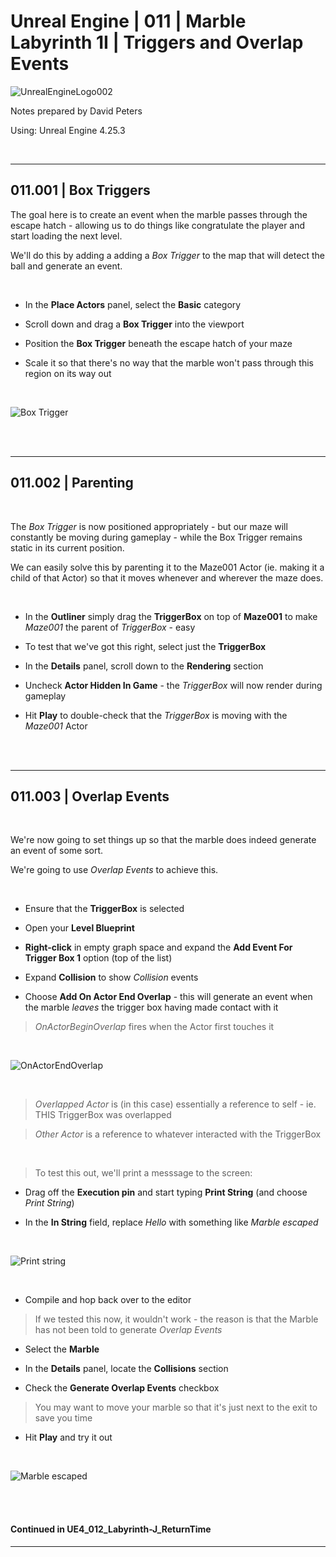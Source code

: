 # Unreal Engine | 011 | Marble Labyrinth 1I | Triggers and Overlap Events

![UnrealEngineLogo002](https://user-images.githubusercontent.com/36719180/90347960-a4e68900-e087-11ea-9349-f5a59105b4d2.png)


Notes prepared by David Peters

Using: Unreal Engine 4.25.3 

<br>

---

## 011.001 | Box Triggers

The goal here is to create an event when the marble passes through the escape hatch - allowing us to do things like congratulate the player and start loading the next level.

We'll do this by adding a adding a *Box Trigger* to the map that will detect the ball and generate an event.

<br>

- In the **Place Actors** panel, select the **Basic** category

- Scroll down and drag a **Box Trigger** into the viewport

- Position the **Box Trigger** beneath the escape hatch of your maze

- Scale it so that there's no way that the marble won't pass through this region on its way out

<br>

![Box Trigger](https://user-images.githubusercontent.com/36719180/93303463-97bbe600-f84f-11ea-911e-dd5156b9f531.png)

<br><br>

---

## 011.002 | Parenting

<br>

The *Box Trigger* is now positioned appropriately - but our maze will constantly be moving during gameplay - while the Box Trigger remains static in its current position. 

We can easily solve this by parenting it to the Maze001 Actor (ie. making it a child of that Actor) so that it moves whenever and wherever the maze does.

<br>

- In the **Outliner** simply drag the **TriggerBox** on top of **Maze001** to make *Maze001* the parent of *TriggerBox* - easy

- To test that we've got this right, select just the **TriggerBox**

- In the **Details** panel, scroll down to the **Rendering** section

- Uncheck **Actor Hidden In Game** - the *TriggerBox* will now render during gameplay

- Hit **Play** to double-check that the *TriggerBox* is moving with the *Maze001* Actor

<br><br>

---

## 011.003 | Overlap Events

<br>

We're now going to set things up so that the marble does indeed generate an event of some sort.

We're going to use *Overlap Events* to achieve this.

<br>

- Ensure that the **TriggerBox** is selected

- Open your **Level Blueprint**

- **Right-click** in empty graph space and expand the **Add Event For Trigger Box 1** option (top of the list)

- Expand **Collision** to show *Collision* events

- Choose **Add On Actor End Overlap** - this will generate an event when the marble *leaves* the trigger box having made contact with it

> *OnActorBeginOverlap* fires when the Actor first touches it

<br>

![OnActorEndOverlap](https://user-images.githubusercontent.com/36719180/93311840-980dae80-f85a-11ea-8bfe-0dc2d23e9d26.png)

<br>

> *Overlapped Actor* is (in this case) essentially a reference to self - ie. THIS TriggerBox was overlapped

> *Other Actor* is a reference to whatever interacted with the TriggerBox

<br>

> To test this out, we'll print a messsage to the screen:

- Drag off the **Execution pin** and start typing **Print String** (and choose *Print String*)

- In the **In String** field, replace *Hello* with something like *Marble escaped*

<br>

![Print string](https://user-images.githubusercontent.com/36719180/93314532-fdaf6a00-f85d-11ea-8c8d-4a6fb7fdf115.png)

<br>

- Compile and hop back over to the editor

> If we tested this now, it wouldn't work - the reason is that the Marble has not been told to generate *Overlap Events*

- Select the **Marble**

- In the **Details** panel, locate the **Collisions** section

- Check the **Generate Overlap Events** checkbox

> You may want to move your marble so that it's just next to the exit to save you time

- Hit **Play** and try it out

<br>

![Marble escaped](https://user-images.githubusercontent.com/36719180/93314459-de184180-f85d-11ea-94e7-bf72ebbbe06b.png)

<br><br>

#### Continued in UE4_012_Labyrinth-J_ReturnTime

---







